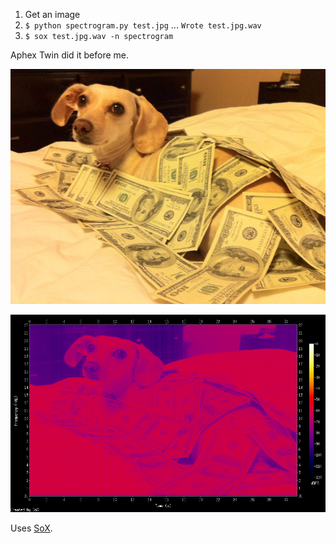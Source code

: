 1. Get an image
2. `$ python spectrogram.py test.jpg` ... `Wrote test.jpg.wav`
3. `$ sox test.jpg.wav -n spectrogram`

Aphex Twin did it before me.

![Image of a dog](test.jpg)

![Spectrogram of a dog](spectrogram.png)

Uses [SoX](http://sox.sourceforge.net/sox.html).
